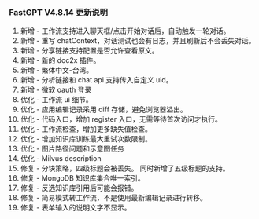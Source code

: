 ### FastGPT V4.8.14 更新说明

1. 新增 - 工作流支持进入聊天框/点击开始对话后，自动触发一轮对话。
2. 新增 - 重写 chatContext，对话测试也会有日志，并且刷新后不会丢失对话。
3. 新增 - 分享链接支持配置是否允许查看原文。
4. 新增 - 新的 doc2x 插件。
5. 新增 - 繁体中文-台湾。
6. 新增 - 分析链接和 chat api 支持传入自定义 uid。
7. 新增 - 微软 oauth 登录
8. 优化 - 工作流 ui 细节。
9. 优化 - 应用编辑记录采用 diff 存储，避免浏览器溢出。
10. 优化 - 代码入口，增加 register 入口，无需等待首次访问才执行。
11. 优化 - 工作流检查，增加更多缺失值检查。
12. 优化 - 增加知识库训练最大重试次数限制。
13. 优化 - 图片路径问题和示意图任务
14. 优化 - Milvus description
15. 修复 - 分块策略，四级标题会被丢失。 同时新增了五级标题的支持。
16. 修复 - MongoDB 知识库集合唯一索引。
17. 修复 - 反选知识库引用后可能会报错。
18. 修复 - 简易模式转工作流，不是使用最新编辑记录进行转移。
19. 修复 - 表单输入的说明文字不显示。